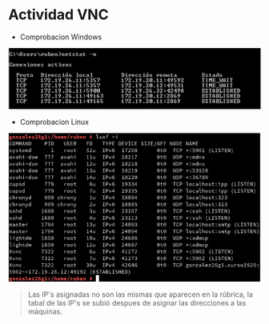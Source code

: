 # Actividad VNC

* Comprobacion Windows

![](img/netstat.png)

* Comprobacion Linux

![](img/lsof.png)

>Las IP's asignadas no son las mismas que aparecen en la rúbrica, la tabal de las IP's se subió despues de asignar las direcciones a las máquinas.
